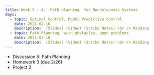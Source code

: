 ```yaml
---
title: Week 5 - 4.	Path planning  for Nonholonomic Systems
days:
  - topic: Optimal Control, Model Predictive Control 
    date: 2021-02-16
    description:  (Slides) (Video) (Scribe Notes) <br /> Reading 
  - topic: Path Planning  with obstacles, open problems
    date: 2021-02-18
    description:  (Slides) (Video) (Scribe Notes) <br /> Reading 
---
```


- Discussion 5: Path Planning
- Homework 3 (due 2/26)
- Project 2

